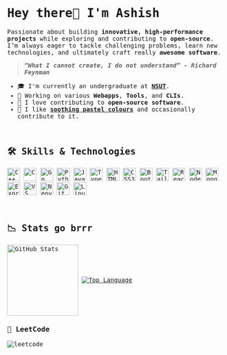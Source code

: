 <samp>
<h1>Hey there👋 I'm Ashish</h1>

<!-- <img src="/header.jpeg" width="100%"/>

<hr/> -->

Passionate about building **innovative, high-performance projects** while exploring and contributing to **open-source**. I’m always eager to tackle challenging problems, learn new technologies, and ultimately craft really **awesome software**.

> ___“What I cannot create, I do not understand” - Richard Feynman___

- 🎓 I'm currently an undergraduate at [**NSUT**](http://nsut.ac.in/en/home).
- 🔨 Working on various **Webapps**, **Tools**, and **CLIs**.
- 🤝 I love contributing to **open-source software**.
- 🎨 I like [**soothing pastel colours**](https://github.com/catppuccin) and occasionally contribute to it.

<br/>

<h2>🛠️ Skills & Technologies</h2>
<p>
        <a href="https://docs.microsoft.com/en-us/cpp/?view=msvc-170" target="_blank" rel="noreferrer"><img src="https://raw.githubusercontent.com/danielcranney/readme-generator/main/public/icons/skills/cplusplus-colored.svg" width="30" height="30" alt="C++" /></a>
        <a href="https://docs.microsoft.com/en-us/cpp/?view=msvc-170" target="_blank" rel="noreferrer"><img src="https://raw.githubusercontent.com/danielcranney/readme-generator/main/public/icons/skills/c-colored.svg" width="30" height="30" alt="C" /></a>
        <a href="https://go.dev/doc/" target="_blank" rel="noreferrer"><img src="https://raw.githubusercontent.com/danielcranney/readme-generator/main/public/icons/skills/go-colored.svg" width="30" height="30" alt="Go" /></a>
        <a href="https://www.python.org/" target="_blank" rel="noreferrer"><img src="https://raw.githubusercontent.com/danielcranney/readme-generator/main/public/icons/skills/python-colored.svg" width="30" height="30" alt="Python" /></a>
        <a href="https://developer.mozilla.org/en-US/docs/Web/JavaScript" target="_blank" rel="noreferrer"><img src="https://raw.githubusercontent.com/danielcranney/readme-generator/main/public/icons/skills/javascript-colored.svg" width="30" height="30" alt="JavaScript" /></a>
        <a href="https://developer.mozilla.org/en-US/docs/Glossary/TypeScript" target="_blank" rel="noreferrer"><img src="https://raw.githubusercontent.com/danielcranney/readme-generator/main/public/icons/skills/typescript-colored.svg" width="30" height="30" alt="TypeScript" /></a>
        <a href="https://developer.mozilla.org/en-US/docs/Glossary/HTML5" target="_blank" rel="noreferrer"><img src="https://raw.githubusercontent.com/danielcranney/readme-generator/main/public/icons/skills/html5-colored.svg" width="30" height="30" alt="HTML5" /></a>
        <a href="https://www.w3.org/TR/CSS/#css" target="_blank" rel="noreferrer"><img src="https://raw.githubusercontent.com/danielcranney/readme-generator/main/public/icons/skills/css3-colored.svg" width="30" height="30" alt="CSS3" /></a>
        <a href="https://getbootstrap.com/" target="_blank" rel="noreferrer"><img src="https://raw.githubusercontent.com/danielcranney/readme-generator/main/public/icons/skills/bootstrap-colored.svg" width="30" height="30" alt="Bootstrap" /></a>
        <a href="https://tailwindcss.com/" target="_blank" rel="noreferrer"><img src="https://raw.githubusercontent.com/danielcranney/readme-generator/main/public/icons/skills/tailwindcss-colored.svg" width="30" height="30" alt="TailwindCSS" /></a>
        <a href="https://reactjs.org/" target="_blank" rel="noreferrer"><img src="https://raw.githubusercontent.com/danielcranney/readme-generator/main/public/icons/skills/react-colored.svg" width="30" height="30" alt="React" /></a>
        <a href="https://nodejs.org/en/" target="_blank" rel="noreferrer"><img src="https://raw.githubusercontent.com/danielcranney/readme-generator/main/public/icons/skills/nodejs-colored.svg" width="30" height="30" alt="NodeJS" /></a>
        <a href="https://www.mongodb.com/" target="_blank" rel="noreferrer"><img src="https://raw.githubusercontent.com/danielcranney/readme-generator/main/public/icons/skills/mongodb-colored.svg" width="30" height="30" alt="MongoDB" /></a>
        <a href="https://expressjs.com/" target="_blank" rel="noreferrer"><img src="https://raw.githubusercontent.com/danielcranney/readme-generator/main/public/icons/skills/express-colored-dark.svg" width="30" height="30" alt="Express" /></a>
        <a href="https://code.visualstudio.com/" target="_blank" rel="noreferrer"><img src="https://raw.githubusercontent.com/danielcranney/readme-generator/main/public/icons/skills/visualstudiocode-colored.svg" width="30" height="30" alt="VS Code" /></a>
        <a href="https://neovim.io/" target="_blank" rel="noreferrer"><img src="https://raw.githubusercontent.com/danielcranney/readme-generator/main/public/icons/skills/neovim-colored.svg" width="30" height="30" alt="Neovim" /></a>
        <a href="https://git-scm.com/" target="_blank" rel="noreferrer"><img src="https://raw.githubusercontent.com/danielcranney/readme-generator/main/public/icons/skills/git-colored.svg" width="30" height="30" alt="Git" /></a>
        <a href="https://www.linux.org" target="_blank" rel="noreferrer"><img src="https://raw.githubusercontent.com/danielcranney/readme-generator/main/public/icons/skills/linux.svg" width="30" height="30" alt="Linux" /></a>
</p>

<br/>

<h2>📉 Stats go brrr</h2>

<div>
<a href="https://github.com/anuraghazra/github-readme-stats?tab=readme-ov-file#github-stats-card"><img height="165px" align="center" alt="GitHub Stats" src="https://github-readme-stats.vercel.app/api?username=ashish0kumar&show_icons=true&theme=catppuccin_mocha&hide_border=true"/></a>
<a href="https://github.com/anuraghazra/github-readme-stats?tab=readme-ov-file#top-languages-card"><img align="center" alt="Top Language" src="https://github-readme-stats.vercel.app/api/top-langs/?username=ashish0kumar&layout=compact&theme=catppuccin_mocha&hide_border=true"/></a>
</div>

<!--
<div>
        
![GitHub Streak](https://github-streak-stats-flame.vercel.app/?user=ashish0kumar&theme=catppuccin-mocha&border_radius=5&border=45475a)

</div>
-->

<div>
<h3>🧩 LeetCode</h3>

![leetcode](https://leetcard.jacoblin.cool/ashish0kumar?ext=contest&sheets=https://gist.githubusercontent.com/ashish0kumar/63ba5b1d74cee266579cb088938eb3c3/raw/b4446cba266265f61ceb8d680bda7365d9620406/example.css)

</div>

</samp>

<!--
<div align="center">

<details>

<summary><h3>📊 WakaTime Stats</h3></summary>

<img src="https://wakatime.com/share/@ashish0kumar/ed55dc37-7b45-430a-9ce5-bc1f204e673a.svg" width="75%">

</details>
</div>
-->

<!-- <hr/>

<img src="/footer.webp" width="100%"/> -->
